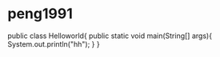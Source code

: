 peng1991
========
public class Helloworld{
  public static void main(String[] args){
    System.out.println("hh");
  }
}
